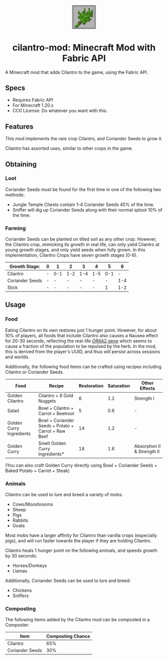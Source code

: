 <div align="center">
    <img
        src="/public-assets/cilantro.png"
        alt="cilantro item"
        style="width:15%"
    >
    <br>
    <h1> cilantro-mod: Minecraft Mod with Fabric API </h1>
</div>
A Minecraft mod that adds Cilantro to the game, using the Fabric API.

## Specs
- Requires Fabric API
- For Minecraft 1.20.x
- CC0 License: Do whatever you want with this.

## Features
This mod implements the rare crop Cilantro, and Coriander Seeds to grow it.

Cilantro has assorted uses, similar to other crops in the game.

## Obtaining 

### Loot
Coriander Seeds must be found for the first time in one of the following two methods:
- Jungle Temple Chests contain 1-4 Coriander Seeds 45% of the time.
- Sniffer will dig up Coriander Seeds along with their normal sploot 10% of the time.

### Farming
Coriander Seeds can be planted on tilled soil as any other crop. However, the Cilantro crop, mimicking its growth in real life, can only yield Cilantro at young growth stages, and only yield seeds when fully grown. In this implementation, Cilantro Crops have seven growth stages (0-6).

| Growth Stage:   | 0 | 1 | 2 | 3 | 4 | 5 | 6   |
|-----------------|---|---|---|---|---|---|-----|
| Cilantro        | - | 0-1 | 1-2 | 1-4 | 1-5 | 0-1 | -   |
| Coriander Seeds | - | - | - | - | - | - | 1-4 |
| Stick           | - | - | - | - | - | 1 | 1-2 |

## Usage

### Food

Eating Cilantro on its own restores just 1 hunger point. However, for about 10% of players, all foods that include Cilantro also causes a Nausea effect for 20-30 seconds, reflecting the real-life [OR6A2 gene](https://en.wikipedia.org/wiki/OR6A2) which seems to  cause a fraction of the population to be repulsed by the herb. In the mod, this is derived from the player's UUID, and thus will persist across sessions and worlds. 

Additionally, the following food items can be crafted using recipes including Cilantro or Coriander Seeds.

| Food                     | Recipe                                              | Restoration | Saturation | Other Effects               |
|--------------------------|-----------------------------------------------------|-------------|------------|-----------------------------|
| Golden Cilantro          | Cilantro + 8 Gold Nuggets                           | 6           | 1.2        | Strength I                  |
| Salad                    | Bowl + Cilantro + Carrot + Beetroot                 | 5           | 0.6        | -                           |
| Golden Curry Ingredients | Bowl + Coriander Seeds + Potato + Carrot + Raw Beef | 14          | 1.2        | -                           |
| Golden Curry             | Smelt Golden Curry Ingredients*                     | 18          | 1.6        | Absorption II & Strength II |

(You can also craft Golden Curry directly using  Bowl + Coriander Seeds + Baked Potato + Carrot + Steak)

### Animals
Cilantro can be used to lure and breed a variety of mobs:
- Cows/Mooshrooms
- Sheep
- Pigs
- Rabbits
- Goats

Most mobs have a larger affinity for Cilantro than vanilla crops (especially pigs), and will run faster towards the player if they are holding Cilantro.

Cilantro heals 1 hunger point on the following animals, and speeds growth by 30 seconds: 
- Horses/Donkeys
- Llamas

Additionally, Coriander Seeds can be used to lure and breed:
- Chickens
- Sniffers

### Composting
The following items added by the Cilantro mod can be composted in a Composter:

| Item | Composting Chance |
|------| ---|
| Cilantro | 65% |
| Coriander Seeds | 30% |


